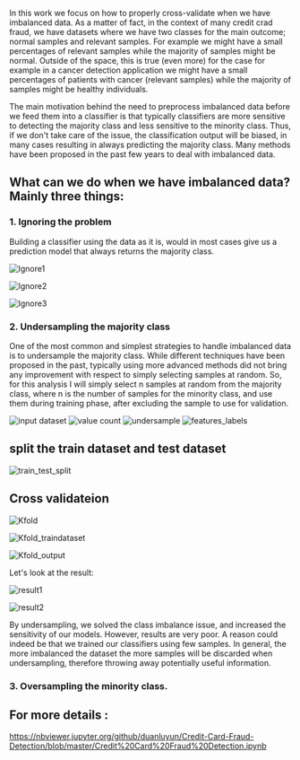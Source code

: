 
In this work we focus on how to properly cross-validate when we have imbalanced data. As a matter of fact, in the context of many credit crad fraud, we have datasets where we have two classes for the main outcome; normal samples and relevant samples. For example we might have a small percentages of relevant samples while the majority of samples might be normal. Outside of the  space, this is true (even more) for the case for example in a cancer detection application we might have a small percentages of patients with cancer (relevant samples) while the majority of samples might be healthy individuals.

The main motivation behind the need to preprocess imbalanced data before we feed them into a classifier is that typically classifiers are more sensitive to detecting the majority class and less sensitive to the minority class. Thus, if we don't take care of the issue, the classification output will be biased, in many cases resulting in always predicting the majority class. Many methods have been proposed in the past few years to deal with imbalanced data. 

## What can we do when we have imbalanced data? Mainly three things:

### 1. Ignoring the problem

Building a classifier using the data as it is, would in most cases give us a prediction model that always returns the majority class.

![Ignore1](https://github.com/duanluyun/DEALING-WITH-IMBALANCED-DATA-UNDERSAMPLING-OVERSAMPLING-AND-PROPER-CROSS-VALIDATION/blob/master/image/Ignore1.png)

![Ignore2](https://github.com/duanluyun/DEALING-WITH-IMBALANCED-DATA-UNDERSAMPLING-OVERSAMPLING-AND-PROPER-CROSS-VALIDATION/blob/master/image/Ignore2.png)

![Ignore3](https://github.com/duanluyun/DEALING-WITH-IMBALANCED-DATA-UNDERSAMPLING-OVERSAMPLING-AND-PROPER-CROSS-VALIDATION/blob/master/image/Ignore3.png)


### 2. Undersampling the majority class

One of the most common and simplest strategies to handle imbalanced data is to undersample the majority class. While different techniques have been proposed in the past, typically using more advanced methods did not bring any improvement with respect to simply selecting samples at random. So, for this analysis I will simply select n samples at random from the majority class, where n is the number of samples for the minority class, and use them during training phase, after excluding the sample to use for validation.

![input dataset](https://github.com/duanluyun/Credit-Card-Fraud-Detection/blob/master/image/import%20dataset.png)
![value count](https://github.com/duanluyun/Credit-Card-Fraud-Detection/blob/master/image/value_count.png)
![undersample](https://github.com/duanluyun/Credit-Card-Fraud-Detection/blob/master/image/undersample.png)
![features_labels](https://github.com/duanluyun/Credit-Card-Fraud-Detection/blob/master/image/features_labels.png)

## split the train dataset and test dataset

![train_test_split](https://github.com/duanluyun/DEALING-WITH-IMBALANCED-DATA-UNDERSAMPLING-OVERSAMPLING-AND-PROPER-CROSS-VALIDATION/blob/master/image/train_test.png)

## Cross validateion

![Kfold](https://github.com/duanluyun/DEALING-WITH-IMBALANCED-DATA-UNDERSAMPLING-OVERSAMPLING-AND-PROPER-CROSS-VALIDATION/blob/master/image/KFold.png)

![Kfold_traindataset](https://github.com/duanluyun/DEALING-WITH-IMBALANCED-DATA-UNDERSAMPLING-OVERSAMPLING-AND-PROPER-CROSS-VALIDATION/blob/master/image/train_test.png)

![Kfold_output](https://github.com/duanluyun/DEALING-WITH-IMBALANCED-DATA-UNDERSAMPLING-OVERSAMPLING-AND-PROPER-CROSS-VALIDATION/blob/master/image/cvOutput.png)

Let's look at the result:

![result1](https://github.com/duanluyun/DEALING-WITH-IMBALANCED-DATA-UNDERSAMPLING-OVERSAMPLING-AND-PROPER-CROSS-VALIDATION/blob/master/image/prediction_undersampling1.png)

![result2](https://github.com/duanluyun/DEALING-WITH-IMBALANCED-DATA-UNDERSAMPLING-OVERSAMPLING-AND-PROPER-CROSS-VALIDATION/blob/master/image/prediction_undersampling2.png)

By undersampling, we solved the class imbalance issue, and increased the sensitivity of our models. However, results are very poor. A reason could indeed be that we trained our classifiers using few samples. In general, the more imbalanced the dataset the more samples will be discarded when undersampling, therefore throwing away potentially useful information. 

### 3. Oversampling the minority class.




## For more details :

https://nbviewer.jupyter.org/github/duanluyun/Credit-Card-Fraud-Detection/blob/master/Credit%20Card%20Fraud%20Detection.ipynb
